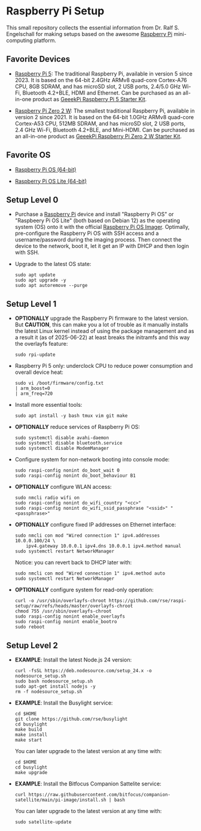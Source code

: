 
Raspberry Pi Setup
==================

This small repository collects the essential information from Dr.
Ralf S. Engelschall for making setups based on the awesome [Raspberry
Pi](https://www.raspberrypi.com/) mini-computing platform.

Favorite Devices
----------------

- [Raspberry Pi 5](https://www.raspberrypi.com/products/raspberry-pi-5/):
  The traditional Raspberry Pi, available in version 5 since 2023.
  It is based on the 64-bit 2.4GHz ARMv8 quad-core Cortex-A76 CPU, 8GB SDRAM,
  and has microSD slot, 2 USB ports, 2.4/5.0 GHz Wi-Fi, Bluetooth 4.2+BLE, HDMI and Ethernet.
  Can be purchased as an all-in-one product as
  [GeeekPi Raspberry Pi 5 Starter Kit](https://www.amazon.de/dp/B0CSBVH8K9).

- [Raspberry Pi Zero 2 W](https://www.raspberrypi.com/products/raspberry-pi-5/):
  The smallest traditional Raspberry Pi, available in version 2 since 2021.
  It is based on the 64-bit 1.0GHz ARMv8 quad-core Cortex-A53 CPU, 512MB
  SDRAM, and has microSD slot, 2 USB ports, 2.4 GHz Wi-Fi, Bluetooth 4.2+BLE, and Mini-HDMI.
  Can be purchased as an all-in-one product as
  [GeeekPi Raspberry Pi Zero 2 W Starter Kit](https://www.amazon.de/dp/B0BHS3NG4B).

Favorite OS
-----------

- [Raspberry Pi OS (64-bit)](https://www.raspberrypi.com/software/operating-systems/)

- [Raspberry Pi OS Lite (64-bit)](https://www.raspberrypi.com/software/operating-systems/)

Setup Level 0
-------------

- Purchase a [Raspberry Pi](https://www.raspberrypi.com/) device
  and install "Raspberry Pi OS" or "Raspbeery Pi OS Lite" (both based on Debian 12)
  as the operating system (OS) onto it with the
  official [Raspberry Pi OS Imager](https://www.raspberrypi.com/software/).
  Optimally, pre-configure the Raspberry Pi OS with SSH access and a
  username/password during the imaging process. Then connect the device
  to the network, boot it, let it get an IP with DHCP and then login
  with SSH.

- Upgrade to the latest OS state:

    ```
    sudo apt update
    sudo apt upgrade -y
    sudo apt autoremove --purge
    ```

Setup Level 1
-------------

- **OPTIONALLY** upgrade the Raspberry Pi firmware to the latest version.
  But **CAUTION**, this can make you a lot of trouble as it manually installs
  the latest Linux kernel instead of using the package management and as a
  result it (as of 2025-06-22) at least breaks the initramfs and this way
  the overlayfs feature:

    ```
    sudo rpi-update
    ```

- Raspberry Pi 5 only: underclock CPU to reduce power consumption and overall device heat:

    ```
    sudo vi /boot/firmware/config.txt
    | arm_boost=0
    | arm_freq=720
    ```

- Install more essential tools:

    ```
    sudo apt install -y bash tmux vim git make
    ```

- **OPTIONALLY** reduce services of Raspberry Pi OS:

    ```
    sudo systemctl disable avahi-daemon
    sudo systemctl disable bluetooth.service
    sudo systemctl disable ModemManager
    ```

- Configure system for non-network booting into console mode:

    ```
    sudo raspi-config nonint do_boot_wait 0
    sudo raspi-config nonint do_boot_behaviour B1
    ```

- **OPTIONALLY** configure WLAN access:

    ```
    sudo nmcli radio wifi on
    sudo raspi-config nonint do_wifi_country "<cc>"
    sudo raspi-config nonint do_wifi_ssid_passphrase "<ssid>" "<passphrase>"
    ```

- **OPTIONALLY** configure fixed IP addresses on Ethernet interface:

    ```
    sudo nmcli con mod "Wired connection 1" ipv4.addresses 10.0.0.100/24 \
        ipv4.gateway 10.0.0.1 ipv4.dns 10.0.0.1 ipv4.method manual
    sudo systemctl restart NetworkManager
    ```

    Notice: you can revert back to DHCP later with:

    ```
    sudo nmcli con mod "Wired connection 1" ipv4.method auto
    sudo systemctl restart NetworkManager
    ```

- **OPTIONALLY** configure system for read-only operation:

    ```
    curl -o /usr/sbin/overlayfs-chroot https://github.com/rse/raspi-setup/raw/refs/heads/master/overlayfs-chroot
    chmod 755 /usr/sbin/overlayfs-chroot
    sudo raspi-config nonint enable_overlayfs
    sudo raspi-config nonint enable_bootro
    sudo reboot
    ```

Setup Level 2
-------------

- **EXAMPLE**: Install the latest Node.js 24 version:

    ```
    curl -fsSL https://deb.nodesource.com/setup_24.x -o nodesource_setup.sh
    sudo bash nodesource_setup.sh
    sudo apt-get install nodejs -y
    rm -f nodesource_setup.sh
    ```

- **EXAMPLE**: Install the Busylight service:

    ```
    cd $HOME
    git clone https://github.com/rse/busylight
    cd busylight
    make build
    make install
    make start
    ```

    You can later upgrade to the latest version at any time with:

    ```
    cd $HOME
    cd busylight
    make upgrade
    ```

- **EXAMPLE**: Install the Bitfocus Companion Sattelite service:

    ```
    curl https://raw.githubusercontent.com/bitfocus/companion-satellite/main/pi-image/install.sh | bash
    ```

    You can later upgrade to the latest version at any time with:

    ```
    sudo satellite-update
    ```

